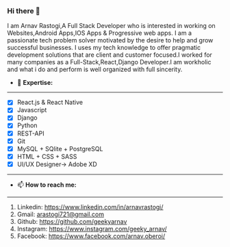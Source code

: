 ### Hi there 👋

I am Arnav Rastogi,A Full Stack Developer who is interested in working on Websites,Android Apps,IOS Apps & Progressive web apps.
I am a passionate tech problem solver motivated by the desire to help and grow successful businesses. I uses my tech knowledge to offer pragmatic development solutions that are client and customer focused.I worked for many companies as a Full-Stack,React,Django Developer.I am workholic and what i do and perform is well organized with full sincerity. 


- 🔭 **Expertise:**
-------------------------------------
- [x] React.js & React Native
- [x] Javascript
- [x] Django
- [x] Python
- [x] REST-API
- [x] Git
- [x] MySQL + SQlite + PostgreSQL
- [x] HTML + CSS + SASS 
- [x] UI/UX Designer-> Adobe XD

---------------------------------------

- 📫 **How to reach me:**
---------------------------------------
1. Linkedin: https://www.linkedin.com/in/arnavrastogi/ 
2. Gmail: arastogi721@gmail.com
3. Github: https://github.com/geekyarnav
4. Instagram: https://www.instagram.com/geeky_arnav/
5. Facebook: https://www.facebook.com/arnav.oberoi/
